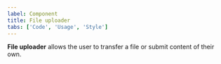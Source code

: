 ```yaml
---
label: Component
title: File uploader
tabs: ['Code', 'Usage', 'Style']
---
```


<page-intro>**File uploader** allows the user to transfer a file or submit content of their own.</page-intro>

<component 
    name="File uploader"
    component="file-uploader" 
    variation="file-uploader"
    codepen="pdWowZ"
    hasReactVersion="true"
    >
</component>
<component-docs component="file-uploader"></component-docs>
